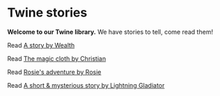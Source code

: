 # Twine stories

**Welcome to our Twine library.** We have stories to tell, come read them!


Read [A story by Wealth](https://bradford-coderdojo.github.io/twine/a_story1.html)

Read [The magic cloth by Christian](https://bradford-coderdojo.github.io/twine/the_magic_cloth.html)

Read [Rosie's adventure by Rosie](https://shoobster.github.io/adventure1/Rosie's%20adeventure.html)

Read [A short & mysterious story by Lightning Gladiator](https://lightninggladiator.github.io/Chez-Is-Nice/A%20short%20&%20mysterious%20story.html)


